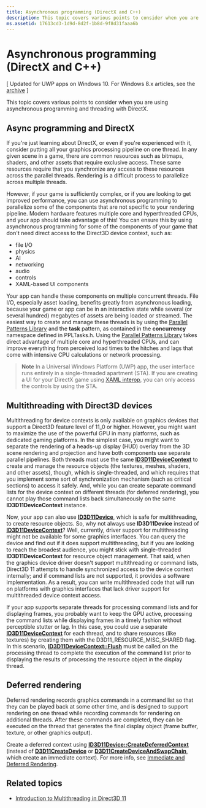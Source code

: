 ```yaml
---
title: Asynchronous programming (DirectX and C++)
description: This topic covers various points to consider when you are using asynchronous programming and threading with DirectX.
ms.assetid: 17613cd3-1d9d-8d2f-1b8d-9f8d31faaa6b
---
```


# Asynchronous programming (DirectX and C++)


\[ Updated for UWP apps on Windows 10. For Windows 8.x articles, see the [archive](http://go.microsoft.com/fwlink/p/?linkid=619132) \]

This topic covers various points to consider when you are using asynchronous programming and threading with DirectX.

## Async programming and DirectX


If you're just learning about DirectX, or even if you're experienced with it, consider putting all your graphics processing pipeline on one thread. In any given scene in a game, there are common resources such as bitmaps, shaders, and other assets that require exclusive access. These same resources require that you synchronize any access to these resources across the parallel threads. Rendering is a difficult process to parallelize across multiple threads.

However, if your game is sufficiently complex, or if you are looking to get improved performance, you can use asynchronous programming to parallelize some of the components that are not specific to your rendering pipeline. Modern hardware features multiple core and hyperthreaded CPUs, and your app should take advantage of this! You can ensure this by using asynchronous programming for some of the components of your game that don't need direct access to the Direct3D device context, such as:

-   file I/O
-   physics
-   AI
-   networking
-   audio
-   controls
-   XAML-based UI components

Your app can handle these components on multiple concurrent threads. File I/O, especially asset loading, benefits greatly from asynchronous loading, because your game or app can be in an interactive state while several (or several hundred) megabytes of assets are being loaded or streamed. The easiest way to create and manage these threads is by using the [Parallel Patterns Library](https://msdn.microsoft.com/library/dd492418.aspx) and the **task** pattern, as contained in the **concurrency** namespace defined in PPLTasks.h. Using the [Parallel Patterns Library](https://msdn.microsoft.com/library/dd492418.aspx) takes direct advantage of multiple core and hyperthreaded CPUs, and can improve everything from perceived load times to the hitches and lags that come with intensive CPU calculations or network processing.

> **Note**   In a Universal Windows Platform (UWP) app, the user interface runs entirely in a single-threaded apartment (STA). If you are creating a UI for your DirectX game using [XAML interop](directx-and-xaml-interop.md), you can only access the controls by using the STA.

 

## Multithreading with Direct3D devices


Multithreading for device contexts is only available on graphics devices that support a Direct3D feature level of 11\_0 or higher. However, you might want to maximize the use of the powerful GPU in many platforms, such as dedicated gaming platforms. In the simplest case, you might want to separate the rendering of a heads-up display (HUD) overlay from the 3D scene rendering and projection and have both components use separate parallel pipelines. Both threads must use the same [**ID3D11DeviceContext**](https://msdn.microsoft.com/library/windows/desktop/ff476385) to create and manage the resource objects (the textures, meshes, shaders, and other assets), though, which is single-threaded, and which requires that you implement some sort of synchronization mechanism (such as critical sections) to access it safely. And, while you can create separate command lists for the device context on different threads (for deferred rendering), you cannot play those command lists back simultaneously on the same **ID3D11DeviceContext** instance.

Now, your app can also use [**ID3D11Device**](https://msdn.microsoft.com/library/windows/desktop/ff476379), which is safe for multithreading, to create resource objects. So, why not always use **ID3D11Device** instead of [**ID3D11DeviceContext**](https://msdn.microsoft.com/library/windows/desktop/ff476385)? Well, currently, driver support for multithreading might not be available for some graphics interfaces. You can query the device and find out if it does support multithreading, but if you are looking to reach the broadest audience, you might stick with single-threaded **ID3D11DeviceContext** for resource object management. That said, when the graphics device driver doesn't support multithreading or command lists, Direct3D 11 attempts to handle synchronized access to the device context internally; and if command lists are not supported, it provides a software implementation. As a result, you can write multithreaded code that will run on platforms with graphics interfaces that lack driver support for multithreaded device context access.

If your app supports separate threads for processing command lists and for displaying frames, you probably want to keep the GPU active, processing the command lists while displaying frames in a timely fashion without perceptible stutter or lag. In this case, you could use a separate [**ID3D11DeviceContext**](https://msdn.microsoft.com/library/windows/desktop/ff476385) for each thread, and to share resources (like textures) by creating them with the D3D11\_RESOURCE\_MISC\_SHARED flag. In this scenario, [**ID3D11DeviceContext::Flush**](https://msdn.microsoft.com/library/windows/desktop/ff476425) must be called on the processing thread to complete the execution of the command list prior to displaying the results of processing the resource object in the display thread.

## Deferred rendering


Deferred rendering records graphics commands in a command list so that they can be played back at some other time, and is designed to support rendering on one thread while recording commands for rendering on additional threads. After these commands are completed, they can be executed on the thread that generates the final display object (frame buffer, texture, or other graphics output).

Create a deferred context using [**ID3D11Device::CreateDeferredContext**](https://msdn.microsoft.com/library/windows/desktop/ff476505) (instead of [**D3D11CreateDevice**](https://msdn.microsoft.com/library/windows/desktop/ff476082) or [**D3D11CreateDeviceAndSwapChain**](https://msdn.microsoft.com/library/windows/desktop/ff476083), which create an immediate context). For more info, see [Immediate and Deferred Rendering](https://msdn.microsoft.com/library/windows/desktop/ff476892).

## Related topics


* [Introduction to Multithreading in Direct3D 11](https://msdn.microsoft.com/library/windows/desktop/ff476891)

 

 






<!--HONumber=Jun16_HO1-->


